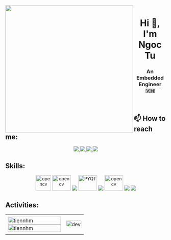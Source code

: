 <img align="left" width="400" src="https://cdn.dribbble.com/users/1059583/screenshots/4171367/coding-freak.gif">
<h1 align="center">Hi 👋, I'm Ngoc Tu</h1>
<p align="center">
  <h3 align="center">An Embedded Engineer 🇻🇳 </h3>
</p>


<br />

## 📫 How to reach me:


<p align="center">
  <a href="https://www.linkedin.com/in/nguyen-tu-2b2388256/" target="_blank">
    <img src="https://img.icons8.com/fluent/48/000000/linkedin.png"/>
  </a>
  <a href="https://www.facebook.com/tunguyen2220" alt="Facebook">
    <img src="https://img.icons8.com/fluent/48/000000/facebook-new.png" target="_blank" />
  </a> 
  <a href="https://github.com/tunguyendeleter" alt="Github">
    <img src="https://img.icons8.com/fluent/48/000000/github.png"/>
  </a> 
  <a href="mailto:tunguyendeleter@gmail.com" alt="Email">
    <img src="https://img.icons8.com/fluent/48/000000/mailing.png"/>
  </a>
</p>

## Skills:
<p align="center">
  <img src="https://dl.flathub.org/repo/appstream/x86_64/icons/128x128/com.st.STM32CubeIDE.png" alt="opencv" width="48" height="48"/>
  <img src="https://upload.wikimedia.org/wikipedia/en/5/5a/Proteus_Design_Suite_Atom_Logo.png" alt="opencv" width="58" height="48"/> 
  <img src="https://img.icons8.com/color/48/000000/arduino.png"/>
  <img src="https://upload.wikimedia.org/wikipedia/commons/thumb/0/0b/Qt_logo_2016.svg/1280px-Qt_logo_2016.svg.png" alt="PYQT" width="58" height="48/>
  <img src="https://img.icons8.com/color/48/000000/firebase.png"/>
  <img src="https://img.icons8.com/color/48/000000/mongodb.png"/>
  <img src="https://upload.wikimedia.org/wikipedia/commons/thumb/9/97/Sqlite-square-icon.svg/2048px-Sqlite-square-icon.svg.png" alt="opencv" width="58" height="48"/> 
  <img src="https://img.icons8.com/fluent/48/000000/github.png"/>
  <img src="https://img.icons8.com/color/48/000000/visual-studio-code-2019.png"/>
</p>

## Activities:

<table style="width:100%;">
  <tr>
    <td>
      <img src="https://github-readme-stats.vercel.app/api/top-langs/?username=tunguyendeleter&bg_color=FFFFFF00&text_color=179fa3&layout=compact&hide=CSS&langs_count=10&custom_title=Top%20programming%20languages" alt="tiennhm" width="100%"/>
      <img src="https://github-readme-stats.vercel.app/api?username=tunguyendeleter&bg_color=FFFFFF00&text_color=179fa3&show_icons=true&count_private=true&include_all_commits=true&custom_title=Hoạt%20động%20trên%20Github" alt="tiennhm" width="100%"/>
    </td>
    <td>
      <p align="center"> 
        <img src="https://github.com/tunguyendeleter/gif/blob/main/33LA.gif" alt="dev" width="100%"/>
      </p>
    </td>
  </tr>
</table>
